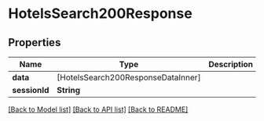 # HotelsSearch200Response

## Properties
Name | Type | Description | Notes
------------ | ------------- | ------------- | -------------
**data** | [HotelsSearch200ResponseDataInner] |  | [optional] 
**sessionId** | **String** |  | [optional] 

[[Back to Model list]](../README.md#documentation-for-models) [[Back to API list]](../README.md#documentation-for-api-endpoints) [[Back to README]](../README.md)


